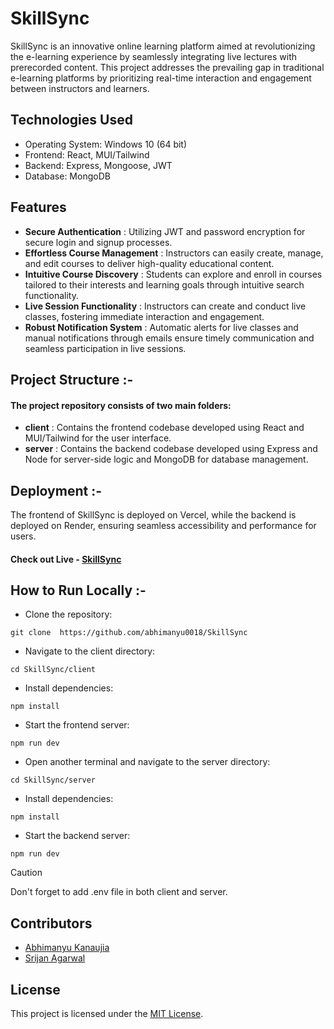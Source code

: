# SkillSync
SkillSync is an innovative online learning platform aimed at revolutionizing the e-learning experience by seamlessly integrating live lectures with prerecorded content.
This project addresses the prevailing gap in traditional e-learning platforms by prioritizing real-time interaction and engagement between instructors and learners.


## Technologies Used
- Operating System: Windows 10 (64 bit)
- Frontend: React, MUI/Tailwind
- Backend: Express, Mongoose, JWT
- Database: MongoDB

## Features
- **Secure Authentication** : Utilizing JWT and password encryption for secure login and signup processes.
- **Effortless Course Management** : Instructors can easily create, manage, and edit courses to deliver high-quality educational content.
- **Intuitive Course Discovery** : Students can explore and enroll in courses tailored to their interests and learning goals through intuitive search functionality.
- **Live Session Functionality** : Instructors can create and conduct live classes, fostering immediate interaction and engagement.
- **Robust Notification System** : Automatic alerts for live classes and manual notifications through emails ensure timely communication and seamless participation in live sessions.


## Project Structure :-
#### The project repository consists of two main folders:

- **client** : Contains the frontend codebase developed using React and MUI/Tailwind for the user interface.
- **server** : Contains the backend codebase developed using Express and Node for server-side logic and MongoDB for database management.

## Deployment :-
The frontend of SkillSync is deployed on Vercel, while the backend is deployed on Render, ensuring seamless accessibility and performance for users.

#### Check out Live - [SkillSync](https://skill-sync-kappa.vercel.app/)

## How to Run Locally :-
- Clone the repository: 
``` 
git clone  https://github.com/abhimanyu0018/SkillSync
```
- Navigate to the client directory: 
```
cd SkillSync/client
```
- Install dependencies: 
```
npm install
```
- Start the frontend server: 
```
npm run dev 
```
- Open another terminal and navigate to the server directory: 
```
cd SkillSync/server
```
- Install dependencies: 
```
npm install
```
- Start the backend server: 
```
npm run dev
```
> [!CAUTION]
> Don't forget to add .env file in both client and server.

## Contributors
- [Abhimanyu Kanaujia](https://github.com/abhimanyu0018)
- [Srijan Agarwal](https://github.com/Srijan8899)
## License
This project is licensed under the [MIT License](https://github.com/abhimanyu0018/SkillSync/blob/main/LICENSE).

